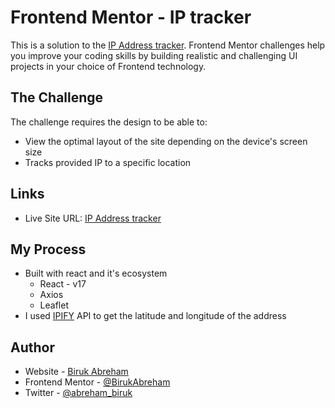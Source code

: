 # Frontend Mentor - IP tracker

This is a solution to the [IP Address tracker](https://www.frontendmentor.io/challenges/interactive-comments-section-iG1RugEG9). Frontend Mentor challenges help you improve your coding skills by building realistic and challenging UI projects in your choice of Frontend technology.

## The Challenge

The challenge requires the design to be able to:

-   View the optimal layout of the site depending on the device's screen size
-   Tracks provided IP to a specific location

## Links

-   Live Site URL: [IP Address tracker](https://ip-tracker-lilac.vercel.app/)

## My Process

-   Built with react and it's ecosystem
    -   React - v17
    -   Axios
    -   Leaflet
-  I used [IPIFY](https://api.ipify.org) API to get the latitude and longitude of the address

## Author

-   Website - [Biruk Abreham](https://biruk.netlify.app/)
-   Frontend Mentor - [@BirukAbreham](https://www.frontendmentor.io/profile/BirukAbreham)
-   Twitter - [@abreham_biruk](https://twitter.com/abreham_biruk)